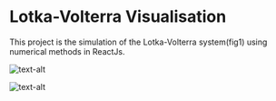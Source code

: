 # Lotka-Volterra Visualisation  

This project is the simulation of the Lotka-Volterra system(fig1) using numerical methods in ReactJs.

![text-alt](https://th.bing.com/th/id/R.aef87e3e6cc8f471f7cddab7273cab67?rik=1ULyAubXf65Y%2fQ&riu=http%3a%2f%2fspecies-simulator.com%2fimg%2fdifferential-equations%2flotka-volterra-predator-prey.png&ehk=cUew6BQPeUgAGBiHndMitNJ8svGEOTdcxXKKmXRi%2fNY%3d&risl=&pid=ImgRaw&r=0)

![text-alt]()
